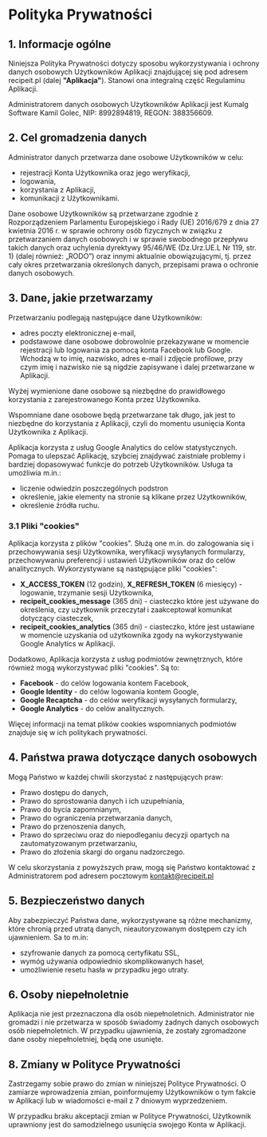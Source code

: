 # Polityka Prywatności

## 1. Informacje ogólne

Niniejsza Polityka Prywatności dotyczy sposobu wykorzystywania i ochrony danych osobowych Użytkowników Aplikacji znajdującej się pod adresem recipeit.pl (dalej **"Aplikacja"**). Stanowi ona integralną część Regulaminu Aplikacji.

Administratorem danych osobowych Użytkowników Aplikacji jest Kumalg Software Kamil Golec, NIP: 8992894819, REGON: 388356609.

## 2. Cel gromadzenia danych

Administrator danych przetwarza dane osobowe Użytkowników w celu:

- rejestracji Konta Użytkownika oraz jego weryfikacji,
- logowania,
- korzystania z Aplikacji,
- komunikacji z Użytkownikami.

Dane osobowe Użytkowników są przetwarzane zgodnie z Rozporządzeniem Parlamentu Europejskiego i Rady (UE) 2016/679 z dnia 27 kwietnia 2016 r. w sprawie ochrony osób fizycznych w związku z przetwarzaniem danych osobowych i w sprawie swobodnego przepływu takich danych oraz uchylenia dyrektywy 95/46/WE (Dz.Urz.UE.L Nr 119, str. 1) (dalej również: „RODO”) oraz innymi aktualnie obowiązującymi, tj. przez cały okres przetwarzania określonych danych, przepisami prawa o ochronie danych osobowych.

## 3. Dane, jakie przetwarzamy

Przetwarzaniu podlegają następujące dane Użytkowników:

- adres poczty elektronicznej e-mail,
- podstawowe dane osobowe dobrowolnie przekazywane w momencie rejestracji lub logowania za pomocą konta Facebook lub Google. Wchodzą w to imię, nazwisko, adres e-mail i zdjęcie profilowe, przy czym imię i nazwisko nie są nigdzie zapisywane i dalej przetwarzane w Aplikacji.

Wyżej wymienione dane osobowe są niezbędne do prawidłowego korzystania z zarejestrowanego Konta przez Użytkownika.

Wspomniane dane osobowe będą przetwarzane tak długo, jak jest to niezbędne do korzystania z Aplikacji, czyli do momentu usunięcia Konta Użytkownika z Aplikacji.

Aplikacja korzysta z usług Google Analytics do celów statystycznych. Pomaga to ulepszać Aplikację, szybciej znajdywać zaistniałe problemy i bardziej dopasowywać funkcje do potrzeb Użytkowników. Usługa ta umożliwia m.in.:

- liczenie odwiedzin poszczególnych podstron
- określenie, jakie elementy na stronie są klikane przez Użytkowników,
- określenie źródła ruchu.

### 3.1 Pliki "cookies"

Aplikacja korzysta z plików "cookies". Służą one m.in. do zalogowania się i przechowywania sesji Użytkownika, weryfikacji wysyłanych formularzy, przechowywaniu preferencji i ustawień Użytkowników oraz do celów analitycznych. Wykorzystywane są następujące pliki "cookies":

- **X_ACCESS_TOKEN** (12 godzin), **X_REFRESH_TOKEN** (6 miesięcy) - logowanie, trzymanie sesji Użytkownika,
- **recipeit_cookies_message** (365 dni) - ciasteczko które jest używane do określenia, czy użytkownik przeczytał i zaakceptował komunikat dotyczący ciasteczek,
- **recipeit_cookies_analytics** (365 dni) - ciasteczko, które jest ustawiane w momencie uzyskania od użytkownika zgody na wykorzystywanie Google Analytics w Aplikacji.

Dodatkowo, Aplikacja korzysta z usług podmiotów zewnętrznych, które również mogą wykorzystywać pliki "cookies". Są to:

- **Facebook** - do celów logowania kontem Facebook,
- **Google Identity** - do celów logowania kontem Google,
- **Google Recaptcha** - do celów weryfikacji wysyłanych formularzy,
- **Google Analytics** - do celów analitycznych.

Więcej informacji na temat plików cookies wspomnianych podmiotów znajduje się w ich politykach prywatności.

## 4. Państwa prawa dotyczące danych osobowych

Mogą Państwo w każdej chwili skorzystać z następujących praw:

- Prawo dostępu do danych,
- Prawo do sprostowania danych i ich uzupełniania,
- Prawo do bycia zapomnianym,
- Prawo do ograniczenia przetwarzania danych,
- Prawo do przenoszenia danych,
- Prawo do sprzeciwu oraz do niepodleganiu decyzji opartych na zautomatyzowanym przetwarzaniu,
- Prawo do złożenia skargi do organu nadzorczego.

W celu skorzystania z powyższych praw, mogą się Państwo kontaktować z Administratorem pod adresem pocztowym kontakt@recipeit.pl

## 5. Bezpieczeństwo danych

Aby zabezpieczyć Państwa dane, wykorzystywane są różne mechanizmy, które chronią przed utratą danych, nieautoryzowanym dostępem czy ich ujawnieniem. Sa to m.in:

- szyfrowanie danych za pomocą certyfikatu SSL,
- wymóg używania odpowiednio skomplikowanych haseł,
- umożliwienie resetu hasła w przypadku jego utraty.

## 6. Osoby niepełnoletnie

Aplikacja nie jest przeznaczona dla osób niepełnoletnich. Administrator nie gromadzi i nie przetwarza w sposób świadomy żadnych danych osobowych osób niepełnoletnich. W przypadku ujawnienia, że zostały zgromadzone dane osoby niepełnoletniej, będą one usunięte.

## 8. Zmiany w Polityce Prywatności

Zastrzegamy sobie prawo do zmian w niniejszej Polityce Prywatności. O zamiarze wprowadzenia zmian, poinformujemy Użytkowników o tym fakcie w Aplikacji lub w wiadomości e-mail z 7 dniowym wyprzedzeniem.

W przypadku braku akceptacji zmian w Polityce Prywatności, Użytkownik uprawniony jest do samodzielnego usunięcia swojego Konta w Aplikacji.
